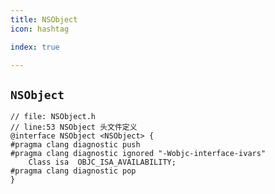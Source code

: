 ```yaml
---
title: NSObject
icon: hashtag

index: true

---
```


<!-- more -->

## `NSObject` 

```objc
// file: NSObject.h
// line:53 NSObject 头文件定义
@interface NSObject <NSObject> {
#pragma clang diagnostic push
#pragma clang diagnostic ignored "-Wobjc-interface-ivars"
    Class isa  OBJC_ISA_AVAILABILITY;
#pragma clang diagnostic pop
}
```